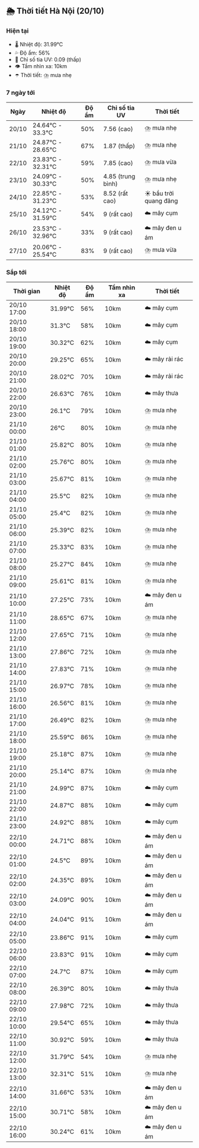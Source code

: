 ## 🌦️ Thời tiết Hà Nội (20/10)

### Hiện tại

- 🌡️ Nhiệt độ: 31.99℃
- 💦 Độ ẩm: 56%
- 🌟 Chỉ số tia UV: 0.09 (thấp)
- 👁️ Tầm nhìn xa: 10km
- ☂️ Thời tiết: ⛈️ mưa nhẹ

### 7 ngày tới

| Ngày | Nhiệt độ | Độ ẩm | Chỉ số tia UV | Thời tiết |
| --- | --- | --- | --- | --- |
| 20/10 | 24.64℃ - 33.3℃ | 50% | 7.56 (cao) | ⛈️ mưa nhẹ |
| 21/10 | 24.87℃ - 28.65℃ | 67% | 1.87 (thấp) | ⛈️ mưa nhẹ |
| 22/10 | 23.83℃ - 32.31℃ | 59% | 7.85 (cao) | ⛈️ mưa vừa |
| 23/10 | 24.09℃ - 30.33℃ | 50% | 4.85 (trung bình) | ⛈️ mưa nhẹ |
| 24/10 | 22.85℃ - 31.23℃ | 53% | 8.52 (rất cao) | ☀️ bầu trời quang đãng |
| 25/10 | 24.12℃ - 31.59℃ | 54% | 9 (rất cao) | ☁️ mây cụm |
| 26/10 | 23.53℃ - 32.96℃ | 33% | 9 (rất cao) | ☁️ mây đen u ám |
| 27/10 | 20.06℃ - 25.54℃ | 83% | 9 (rất cao) | ⛈️ mưa vừa |

### Sắp tới

| Thời gian | Nhiệt độ | Độ ẩm | Tầm nhìn xa | Thời tiết |
| --- | --- | --- | --- | --- |
| 20/10 17:00 | 31.99℃ | 56% | 10km | ☁️ mây cụm |
| 20/10 18:00 | 31.3℃ | 58% | 10km | ☁️ mây cụm |
| 20/10 19:00 | 30.32℃ | 62% | 10km | ☁️ mây cụm |
| 20/10 20:00 | 29.25℃ | 65% | 10km | ☁️ mây rải rác |
| 20/10 21:00 | 28.02℃ | 70% | 10km | ☁️ mây rải rác |
| 20/10 22:00 | 26.63℃ | 76% | 10km | ☁️ mây thưa |
| 20/10 23:00 | 26.1℃ | 79% | 10km | ⛈️ mưa nhẹ |
| 21/10 00:00 | 26℃ | 80% | 10km | ⛈️ mưa nhẹ |
| 21/10 01:00 | 25.82℃ | 80% | 10km | ⛈️ mưa nhẹ |
| 21/10 02:00 | 25.76℃ | 80% | 10km | ⛈️ mưa nhẹ |
| 21/10 03:00 | 25.67℃ | 81% | 10km | ⛈️ mưa nhẹ |
| 21/10 04:00 | 25.5℃ | 82% | 10km | ⛈️ mưa nhẹ |
| 21/10 05:00 | 25.4℃ | 82% | 10km | ⛈️ mưa nhẹ |
| 21/10 06:00 | 25.39℃ | 82% | 10km | ⛈️ mưa nhẹ |
| 21/10 07:00 | 25.33℃ | 83% | 10km | ⛈️ mưa nhẹ |
| 21/10 08:00 | 25.27℃ | 84% | 10km | ⛈️ mưa nhẹ |
| 21/10 09:00 | 25.61℃ | 81% | 10km | ⛈️ mưa nhẹ |
| 21/10 10:00 | 27.25℃ | 73% | 10km | ☁️ mây đen u ám |
| 21/10 11:00 | 28.65℃ | 67% | 10km | ⛈️ mưa nhẹ |
| 21/10 12:00 | 27.65℃ | 71% | 10km | ⛈️ mưa nhẹ |
| 21/10 13:00 | 27.86℃ | 72% | 10km | ⛈️ mưa nhẹ |
| 21/10 14:00 | 27.83℃ | 71% | 10km | ⛈️ mưa nhẹ |
| 21/10 15:00 | 26.97℃ | 78% | 10km | ⛈️ mưa nhẹ |
| 21/10 16:00 | 26.56℃ | 81% | 10km | ⛈️ mưa nhẹ |
| 21/10 17:00 | 26.49℃ | 82% | 10km | ⛈️ mưa nhẹ |
| 21/10 18:00 | 25.59℃ | 86% | 10km | ⛈️ mưa nhẹ |
| 21/10 19:00 | 25.18℃ | 87% | 10km | ⛈️ mưa nhẹ |
| 21/10 20:00 | 25.14℃ | 87% | 10km | ⛈️ mưa nhẹ |
| 21/10 21:00 | 24.99℃ | 87% | 10km | ☁️ mây cụm |
| 21/10 22:00 | 24.87℃ | 88% | 10km | ☁️ mây cụm |
| 21/10 23:00 | 24.92℃ | 88% | 10km | ☁️ mây cụm |
| 22/10 00:00 | 24.71℃ | 88% | 10km | ☁️ mây đen u ám |
| 22/10 01:00 | 24.5℃ | 89% | 10km | ☁️ mây đen u ám |
| 22/10 02:00 | 24.35℃ | 89% | 10km | ☁️ mây đen u ám |
| 22/10 03:00 | 24.09℃ | 90% | 10km | ☁️ mây đen u ám |
| 22/10 04:00 | 24.04℃ | 91% | 10km | ☁️ mây đen u ám |
| 22/10 05:00 | 23.86℃ | 91% | 10km | ☁️ mây cụm |
| 22/10 06:00 | 23.83℃ | 91% | 10km | ☁️ mây cụm |
| 22/10 07:00 | 24.7℃ | 87% | 10km | ☁️ mây cụm |
| 22/10 08:00 | 26.39℃ | 80% | 10km | ☁️ mây thưa |
| 22/10 09:00 | 27.98℃ | 72% | 10km | ☁️ mây thưa |
| 22/10 10:00 | 29.54℃ | 65% | 10km | ☁️ mây thưa |
| 22/10 11:00 | 30.92℃ | 59% | 10km | ☁️ mây thưa |
| 22/10 12:00 | 31.79℃ | 54% | 10km | ⛈️ mưa nhẹ |
| 22/10 13:00 | 32.31℃ | 51% | 10km | ⛈️ mưa nhẹ |
| 22/10 14:00 | 31.66℃ | 53% | 10km | ☁️ mây đen u ám |
| 22/10 15:00 | 30.71℃ | 58% | 10km | ☁️ mây đen u ám |
| 22/10 16:00 | 30.24℃ | 61% | 10km | ☁️ mây đen u ám |
